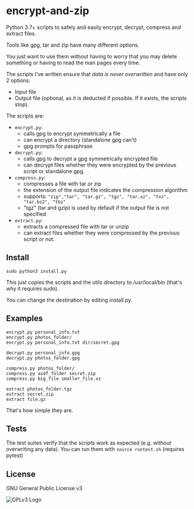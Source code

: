 # encrypt-and-zip
Python 3.7+ scripts to safely and easily encrypt, decrypt, compress and extract files.

Tools like gpg, tar and zip have many different options.

You just want to use them without having to worry that you may delete something or having to read the man pages every time.

The scripts I've written ensure that *data is never overwritten* and have only 2 options: 
- Input file 
- Output file (optional, as it is deducted if possible. If it exists, the scripts stop).

The scripts are:
- `encrypt.py`: 
    - calls gpg to encrypt symmetrically a file
    - can encrypt a directory (standalone gpg can't)
    - gpg prompts for passphrase
- `decrypt.py`: 
    - calls gpg to decrypt a gpg symmetrically encrypted file 
    - can decrypt files whether they were encrypted by the previous script or standalone gpg.
- `compress.py`: 
    - compresses a file with tar or zip
    - the extension of the output file indicates the compression algorithm
    - supports: `"zip","tar", "tar.gz", "tgz", "tar.xz", "txz", "tar.bz2", "tbz"`
    - "tgz" (tar and gzip) is used by default if the output file is not specified
- `extract.py`: 
    - extracts a compressed file with tar or unzip
    - can extract files whether they were compressed by the previous script or not.


## Install
```
sudo python3 install.py
```
This just copies the scripts and the utils directory to /usr/local/bin (that's why it requires sudo). 

You can change the destination by editing install.py.

## Examples
``` 
encrypt.py personal_info.txt
encrypt.py photos_folder/
encrypt.py personal_info.txt dir/secret.gpg

decrypt.py personal_info.gpg
decrypt.py photos_folder.gpg 

compress.py photos_folder/
compress.py asdf_folder secret.zip
compress.py big_file smaller_file.xz

extract photos_folder.tgz
extract secret.zip
extract file.gz
```
That's how simple they are.

## Tests
The test suites verify that the scripts work as expected (e.g. without overwriting any data).
You can run them with `source runtest.sh` (requires pytest)


## License

GNU General Public License v3

![GPLv3 Logo](https://www.gnu.org/graphics/gplv3-with-text-136x68.png "GPLv3 Logo")
